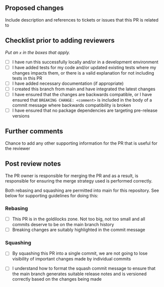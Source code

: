 ## Proposed changes

Include description and references to tickets or issues that this PR is related to

## Checklist prior to adding reviewers

_Put an `x` in the boxes that apply._

- [ ] I have run this successfully locally and/or in a development environment
- [ ] I have added tests for my code and/or updated existing tests where my changes impacts them, or there is a valid explanation for not including tests in this PR
- [ ] I have added necessary documentation (if appropriate)
- [ ] I created this branch from main and have integrated the latest changes
- [ ] I have ensured that the changes are backwards compatible, or I have ensured that `BREAKING CHANGE: <comment>` is included in the body of a commit message where backwards compatibility is broken
- [ ] I have ensured that no package dependencies are targeting pre-release versions

## Further comments

Chance to add any other supporting information for the PR that is useful for the reviewer

## Post review notes

The PR owner is responsible for merging the PR and as a result, is responsible for ensuring the merge strategy used is performed correctly.

Both rebasing and squashing are permitted into main for this repository. See below for supporting guidelines for doing this:

### Rebasing

- [ ] This PR is in the goldilocks zone. Not too big, not too small and all commits deserve to be on the main branch history
- [ ] Breaking changes are suitably highlighted in the commit message

### Squashing

- [ ] By squashing this PR into a single commit, we are not going to lose visibility of important changes made by individual commits
- [ ] I understand how to format the squash commit message to ensure that the main branch generates suitable release notes and is versioned correctly based on the changes being made

